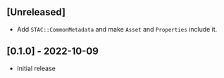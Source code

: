 ## [Unreleased]

- Add `STAC::CommonMetadata` and make `Asset` and `Properties` include it.

## [0.1.0] - 2022-10-09

- Initial release
